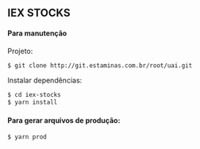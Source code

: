 ## IEX STOCKS

#### Para manutenção

Projeto:

```sh
$ git clone http://git.estaminas.com.br/root/uai.git
```

Instalar dependências:

```sh
$ cd iex-stocks
$ yarn install
```

#### Para gerar arquivos de produção:

```sh
$ yarn prod
```
